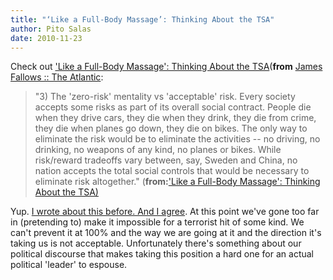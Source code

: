 ```yaml
---
title: "‘Like a Full-Body Massage’: Thinking About the TSA"
author: Pito Salas
date: 2010-11-23
---
```




Check out ['Like a Full-Body Massage': Thinking About the
TSA](<http://feedproxy.google.com/~r/JamesFallows/~3/NNwMNTHc8Kw/click.phdo>)(**from**
[James Fallows :: The
Atlantic](<http://feeds.feedburner.com/jamesfallows?format=xml>):

> "3) The 'zero-risk' mentality vs 'acceptable' risk. Every society accepts
> some risks as part of its overall social contract. People die when they
> drive cars, they die when they drink, they die from crime, they die when
> planes go down, they die on bikes. The only way to eliminate the risk would
> be to eliminate the activities -- no driving, no drinking, no weapons of any
> kind, no planes or bikes. While risk/reward tradeoffs vary between, say,
> Sweden and China, no nation accepts the total social controls that would be
> necessary to eliminate risk altogether." (**from:**['Like a Full-Body
> Massage': Thinking About the TSA)
> ](<http://feedproxy.google.com/~r/JamesFallows/~3/NNwMNTHc8Kw/click.phdo>)

Yup. [I wrote about this before. And I agree](</2010/11/12/overreaction/>). At
this point we've gone too far in (pretending to) make it impossible for a
terrorist hit of some kind. We can't prevent it at 100% and the way we are
going at it and the direction it's taking us is not acceptable. Unfortunately
there's something about our political discourse that makes taking this
position a hard one for an actual political 'leader' to espouse.


